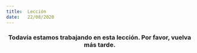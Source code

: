 ```yaml
---
title:  Lección
date:   22/08/2020
---
```


### <center>Todavía estamos trabajando en esta lección. Por favor, vuelva más tarde.</center>